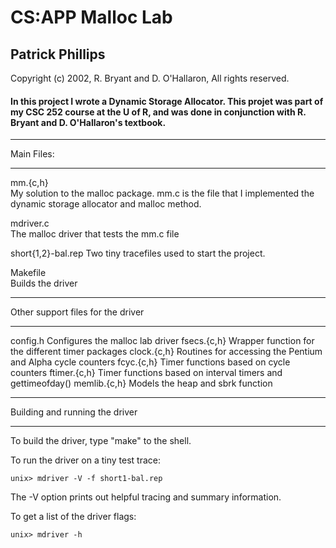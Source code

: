 # CS:APP Malloc Lab
## Patrick Phillips
Copyright (c) 2002, R. Bryant and D. O'Hallaron, All rights reserved.

#### In this project I wrote a Dynamic Storage Allocator. This projet was part of my CSC 252 course at the U of R, and was done in conjunction with R. Bryant and D. O'Hallaron's textbook.

***********
Main Files:
***********

mm.{c,h}	
	My solution to the malloc package. mm.c is the file that I implemented the dynamic storage allocator and malloc method.

mdriver.c	
	The malloc driver that tests the mm.c file

short{1,2}-bal.rep
	Two tiny tracefiles used to start the project. 

Makefile	
	Builds the driver

**********************************
Other support files for the driver
**********************************

config.h	Configures the malloc lab driver
fsecs.{c,h}	Wrapper function for the different timer packages
clock.{c,h}	Routines for accessing the Pentium and Alpha cycle counters
fcyc.{c,h}	Timer functions based on cycle counters
ftimer.{c,h}	Timer functions based on interval timers and gettimeofday()
memlib.{c,h}	Models the heap and sbrk function

*******************************
Building and running the driver
*******************************
To build the driver, type "make" to the shell.

To run the driver on a tiny test trace:

	unix> mdriver -V -f short1-bal.rep

The -V option prints out helpful tracing and summary information.

To get a list of the driver flags:

	unix> mdriver -h

